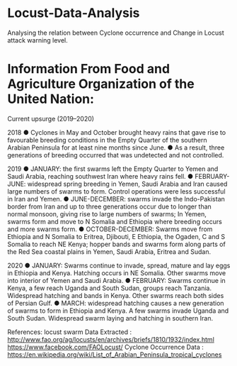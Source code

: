 # Locust-Data-Analysis
Analysing the relation between Cyclone occurrence and Change in Locust attack warning level.

# Information From Food and Agriculture Organization of the United Nation: 
Current upsurge (2019–2020)

2018
● Cyclones in May and October brought heavy rains that gave rise to favourable breeding conditions in the Empty Quarter of the southern Arabian Peninsula for at least nine months since June.
● As a result, three generations of breeding occurred that was undetected and not controlled.

2019
● JANUARY: the first swarms left the Empty Quarter to Yemen and Saudi Arabia, reaching southwest Iran where heavy rains fell.
● FEBRUARY-JUNE: widespread spring breeding in Yemen, Saudi Arabia and Iran caused large numbers of swarms to form. Control operations were less successful in Iran and Yemen.
● JUNE-DECEMBER: swarms invade the Indo-Pakistan border from Iran and up to three generations occur due to longer than normal monsoon, giving rise to large numbers of swarms; In Yemen, swarms form and move to N Somalia and Ethiopia where breeding occurs and more swarms form.
● OCTOBER-DECEMBER: Swarms move from Ethiopia and N Somalia to Eritrea, Djibouti, E Ethiopia, the Ogaden, C and S Somalia to reach NE Kenya; hopper bands and swarms form along parts of the Red Sea coastal plains in Yemen, Saudi Arabia, Eritrea and Sudan.

2020
● JANUARY: Swarms continue to invade, spread, mature and lay eggs in Ethiopia and Kenya. Hatching occurs in NE Somalia. Other swarms move into interior of Yemen and Saudi Arabia.
● FEBRUARY: Swarms continue in Kenya, a few reach Uganda and South Sudan, groups reach Tanzania. Widespread hatching and bands in Kenya. Other swarms reach both sides of Persian Gulf.
● MARCH: widespread hatching causes a new generation of swarms to form in Ethiopia and Kenya. A few swarms invade Uganda and South Sudan. Widespread swarm laying and hatching in southern Iran.

References:
locust swarm Data Extracted : http://www.fao.org/ag/locusts/en/archives/briefs/1810/1932/index.html https://www.facebook.com/FAOLocust/
Cyclone Occurrence Data     : https://en.wikipedia.org/wiki/List_of_Arabian_Peninsula_tropical_cyclones




